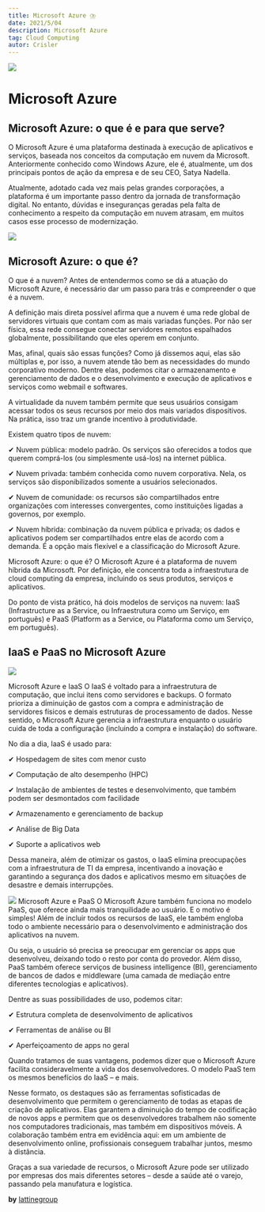 ```yaml
---
title: Microsoft Azure ⛈️
date: 2021/5/04
description: Microsoft Azure
tag: Cloud Computing
autor: Crisler
---
```


![](https://lattinegroup.com/wp-content/uploads/2020/04/CAPA_FINAL.jpg)

# Microsoft Azure

## Microsoft Azure: o que é e para que serve?

O Microsoft Azure é uma plataforma destinada à execução de aplicativos e serviços, baseada nos conceitos da computação em nuvem da Microsoft. Anteriormente conhecido como Windows Azure, ele é, atualmente, um dos principais pontos de ação da empresa e de seu CEO, Satya Nadella.

Atualmente, adotado cada vez mais pelas grandes corporações, a plataforma é um importante passo dentro da jornada de transformação digital. No entanto, dúvidas e inseguranças geradas pela falta de conhecimento a respeito da computação em nuvem atrasam, em muitos casos esse processo de modernização.

![](https://lattinegroup.com/wp-content/uploads/2020/04/o-que-e-computacao-nuvem.jpg)

## Microsoft Azure: o que é?

O que é a nuvem?
Antes de entendermos como se dá a atuação do Microsoft Azure, é necessário dar um passo para trás e compreender o que é a nuvem.

A definição mais direta possível afirma que a nuvem é uma rede global de servidores virtuais que contam com as mais variadas funções. Por não ser física, essa rede consegue conectar servidores remotos espalhados globalmente, possibilitando que eles operem em conjunto.

Mas, afinal, quais são essas funções? Como já dissemos aqui, elas são múltiplas e, por isso, a nuvem atende tão bem as necessidades do mundo corporativo moderno. Dentre elas, podemos citar o armazenamento e gerenciamento de dados e o desenvolvimento e execução de aplicativos e serviços como webmail e softwares.

A virtualidade da nuvem também permite que seus usuários consigam acessar todos os seus recursos por meio dos mais variados dispositivos. Na prática, isso traz um grande incentivo à produtividade.

Existem quatro tipos de nuvem:

✔ Nuvem pública: modelo padrão. Os serviços são oferecidos a todos que querem comprá-los (ou simplesmente usá-los) na internet pública.

✔ Nuvem privada: também conhecida como nuvem corporativa. Nela, os serviços são disponibilizados somente a usuários selecionados.

✔ Nuvem de comunidade: os recursos são compartilhados entre organizações com interesses convergentes, como instituições ligadas a governos, por exemplo.

✔ Nuvem híbrida: combinação da nuvem pública e privada; os dados e aplicativos podem ser compartilhados entre elas de acordo com a demanda. É a opção mais flexível e a classificação do Microsoft Azure.

Microsoft Azure: o que é?
O Microsoft Azure é a plataforma de nuvem híbrida da Microsoft. Por definição, ele concentra toda a infraestrutura de cloud computing da empresa, incluindo os seus produtos, serviços e aplicativos.

Do ponto de vista prático, há dois modelos de serviços na nuvem: IaaS (Infrastructure as a Service, ou Infraestrutura como um Serviço, em português) e PaaS (Platform as a Service, ou Plataforma como um Serviço, em português).

## IaaS e PaaS no Microsoft Azure

![](https://lattinegroup.com/wp-content/uploads/2020/04/microsoft-azure-iaas.png)

Microsoft Azure e IaaS
O IaaS é voltado para a infraestrutura de computação, que inclui itens como servidores e backups. O formato prioriza a diminuição de gastos com a compra e administração de servidores físicos e demais estruturas de processamento de dados. Nesse sentido, o Microsoft Azure gerencia a infraestrutura enquanto o usuário cuida de toda a configuração (incluindo a compra e instalação) do software.

No dia a dia, IaaS é usado para:

✔ Hospedagem de sites com menor custo

✔ Computação de alto desempenho (HPC)

✔ Instalação de ambientes de testes e desenvolvimento, que também podem ser desmontados com facilidade

✔ Armazenamento e gerenciamento de backup

✔ Análise de Big Data

✔ Suporte a aplicativos web

Dessa maneira, além de otimizar os gastos, o IaaS elimina preocupações com a infraestrutura de TI da empresa, incentivando
a inovação e garantindo a segurança dos dados e aplicativos mesmo em situações de desastre e demais interrupções.

![](https://lattinegroup.com/wp-content/uploads/2020/04/microsoft-azure-paas.png)
Microsoft Azure e PaaS
O Microsoft Azure também funciona no modelo PaaS, que oferece ainda mais tranquilidade ao usuário. E o motivo é simples! Além de incluir todos os recursos de IaaS, ele também engloba todo o ambiente necessário para o desenvolvimento e administração dos aplicativos na nuvem.

Ou seja, o usuário só precisa se preocupar em gerenciar os apps que desenvolveu, deixando todo o resto por conta do provedor. Além disso, PaaS também oferece serviços de business intelligence (BI), gerenciamento de bancos de dados e middleware (uma camada de mediação entre diferentes tecnologias e aplicativos).

Dentre as suas possibilidades de uso, podemos citar:

✔ Estrutura completa de desenvolvimento de aplicativos

✔ Ferramentas de análise ou BI

✔ Aperfeiçoamento de apps no geral

Quando tratamos de suas vantagens, podemos dizer que o Microsoft Azure facilita consideravelmente a vida dos desenvolvedores. O modelo PaaS tem os mesmos benefícios do IaaS – e mais.

Nesse formato, os destaques são as ferramentas sofisticadas de desenvolvimento que permitem o gerenciamento de todas as etapas de criação de aplicativos. Elas garantem a diminuição do tempo de codificação de novos apps e permitem que os desenvolvedores trabalhem não somente nos computadores tradicionais, mas também em dispositivos móveis. A colaboração também entra em evidência aqui: em um ambiente de desenvolvimento online, profissionais conseguem trabalhar juntos, mesmo à distância.

Graças a sua variedade de recursos, o Microsoft Azure pode ser utilizado por empresas dos mais diferentes setores – desde a saúde até o varejo, passando pela manufatura e logística.

**by** [lattinegroup](https://lattinegroup.com/microsoft-azure/microsoft-azure-o-que-e-e-para-que-serve/#:~:text=O%20Microsoft%20Azure%20%C3%A9%20uma%20plataforma%20destinada%20%C3%A0,da%20empresa%20e%20de%20seu%20CEO%2C%20Satya%20Nadella.)
